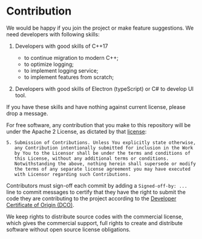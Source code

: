 # Contribution

We would be happy if you join the project or make feature suggestions. We need developers with following skills:

1. Developers with good skills of C++17
    - to continue migration to modern C++;
    - to optimize logging;
    - to implement logging service;
    - to implement features from scratch;

2. Developers with good skills of Electron (typeScript) or C# to develop UI tool.

If you have these skills and have nothing against current license, please drop a message. 

For free software, any contribution that you make to this repository will be under the Apache 2 License, as dictated by that [license](http://www.apache.org/licenses/LICENSE-2.0.html):

```
5. Submission of Contributions. Unless You explicitly state otherwise,
   any Contribution intentionally submitted for inclusion in the Work
   by You to the Licensor shall be under the terms and conditions of
   this License, without any additional terms or conditions.
   Notwithstanding the above, nothing herein shall supersede or modify
   the terms of any separate license agreement you may have executed
   with Licensor regarding such Contributions.
```

Contributors must sign-off each commit by adding a `Signed-off-by: ...` line to commit messages to certify that they have the right to submit the code they are contributing to the project according to the [Developer Certificate of Origin (DCO)](https://www.developercertificate.org/).

We keep rights to distribute source codes with the commercial license, which gives the commercial support, full rights to create and distribute software without open source license obligations.
